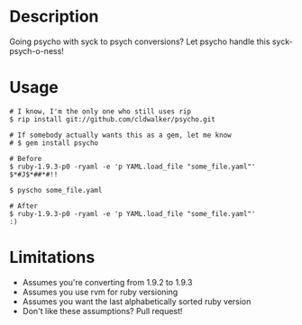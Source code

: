 Description
===========

Going psycho with syck to psych conversions? Let psycho handle this syck-psych-o-ness!

Usage
=====

    # I know, I'm the only one who still uses rip
    $ rip install git://github.com/cldwalker/psycho.git

    # If somebody actually wants this as a gem, let me know
    # $ gem install psycho

    # Before
    $ ruby-1.9.3-p0 -ryaml -e 'p YAML.load_file "some_file.yaml"'
    $*#J$*##*#!!

    $ pyscho some_file.yaml

    # After
    $ ruby-1.9.3-p0 -ryaml -e 'p YAML.load_file "some_file.yaml"'
    :)



Limitations
============

* Assumes you're converting from 1.9.2 to 1.9.3
* Assumes you use rvm for ruby versioning
* Assumes you want the last alphabetically sorted ruby version
* Don't like these assumptions? Pull request!
